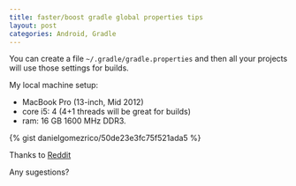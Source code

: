 ```yaml
---
title: faster/boost gradle global properties tips
layout: post
categories: Android, Gradle
---
```


You can create a file `~/.gradle/gradle.properties` and then all your projects will use those settings for builds.

My local machine setup: 
- MacBook Pro (13-inch, Mid 2012)
- core i5: 4 (4+1 threads will be great for builds)
- ram: 16 GB 1600 MHz DDR3.

{% gist danielgomezrico/50de23e3fc75f521ada5 %}

Thanks to [Reddit](https://www.reddit.com/r/java/comments/22rb8z/gradle_build_process_is_painfully_slow/)

Any sugestions?